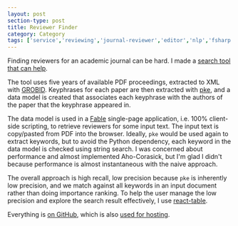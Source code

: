 ```yaml
---
layout: post
section-type: post
title: Reviewer Finder
category: Category
tags: ['service','reviewing','journal-reviewer','editor','nlp','fsharp']
---
```

Finding reviewers for an academic journal can be hard. I made a [search tool that can help](
https://olney.ai/jedm-reviewer-finder/).

The tool uses five years of available PDF proceedings, extracted to XML with [GROBID](https://github.com/kermitt2/grobid). Keyphrases for each paper are then extracted with [pke](https://github.com/boudinfl/pke), and a data model is created that associates each keyphrase with the authors of the paper that the keyphrase appeared in.

The data model is used in a [Fable](https://fable.io/) single-page application, i.e. 100% client-side scripting, to retrieve reviewers for some input text. The input text is copy/pasted from PDF into the browser. Ideally, `pke` would be used again to extract keywords, but to avoid the Python dependency, each keyword in the data model is checked using string search. I was concerned about performance and almost implemented Aho-Corasick, but I'm glad I didn't because performance is almost instantaneous with the naive approach.

The overall approach is high recall, low precision because `pke` is inherently low precision, and we match against all keywords in an input document rather than doing importance ranking. To help the user manage the low precision and explore the search result effectively, I use [react-table](https://react-table.js.org/).

Everything is [on GitHub](https://github.com/aolney/jedm-reviewer-finder), which is also [used for hosting](https://olney.ai/jedm-reviewer-finder/).

